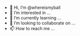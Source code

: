 - 👋 Hi, I’m @whereismyball
- 👀 I’m interested in ...
- 🌱 I’m currently learning ...
- 💞️ I’m looking to collaborate on ...
- 📫 How to reach me ...

<!---
whereismyball/whereismyball is a ✨ special ✨ repository because its `README.md` (this file) appears on your GitHub profile.
You can click the Preview link to take a look at your changes.
--->
